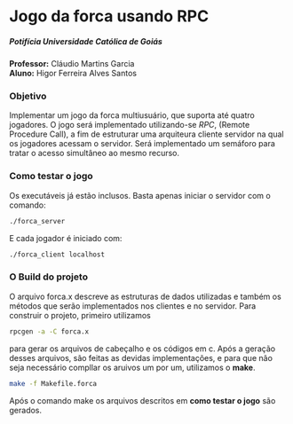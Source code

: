 # Jogo da forca usando RPC
##### Potifícia Universidade Católica de Goiás
**Professor:** Cláudio Martins Garcia<br>
**Aluno:** Higor Ferreira Alves Santos


### Objetivo
Implementar um jogo da forca multiusuário, que suporta até quatro jogadores. O jogo será implementado utilizando-se *RPC*, (Remote Procedure Call), a fim de estruturar uma arquiteura cliente servidor na qual os jogadores acessam o servidor. Será implementado um semáforo para tratar o acesso simultâneo ao mesmo recurso.

### Como testar o jogo
Os executáveis já estão inclusos. Basta apenas iniciar o servidor com o comando:
```bash
./forca_server
```
E cada jogador é iniciado com:
```bash
./forca_client localhost
```

### O Build do projeto

O arquivo forca.x descreve as estruturas de dados utilizadas e também os métodos que serão implementados nos clientes e no servidor. Para construir o projeto, primeiro utilizamos

```bash
rpcgen -a -C forca.x
```
para gerar os arquivos de cabeçalho e os códigos em c.
Após a geração desses arquivos, são feitas as devidas implementações, e para que não seja necessário compllar os aruivos um por um, utilizamos o **make**.
```bash
make -f Makefile.forca
```
Após o comando make os arquivos descritos em **como testar o jogo** são gerados.